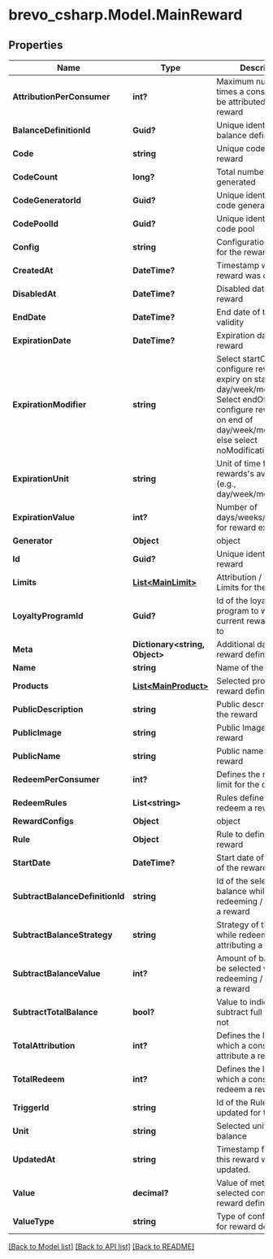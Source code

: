 # brevo_csharp.Model.MainReward
## Properties

Name | Type | Description | Notes
------------ | ------------- | ------------- | -------------
**AttributionPerConsumer** | **int?** | Maximum number of times a consumer can be attributed this reward | [optional] 
**BalanceDefinitionId** | **Guid?** | Unique identifier for the balance definition | [optional] 
**Code** | **string** | Unique code for the reward | [optional] 
**CodeCount** | **long?** | Total number of codes generated | [optional] 
**CodeGeneratorId** | **Guid?** | Unique identifier for the code generator | [optional] 
**CodePoolId** | **Guid?** | Unique identifier for the code pool | [optional] 
**Config** | **string** | Configuration settings for the reward | [optional] 
**CreatedAt** | **DateTime?** | Timestamp when the reward was created | [optional] 
**DisabledAt** | **DateTime?** | Disabled date of the reward | [optional] 
**EndDate** | **DateTime?** | End date of the reward validity | [optional] 
**ExpirationDate** | **DateTime?** | Expiration date of the reward | [optional] 
**ExpirationModifier** | **string** | Select startOfPeriod to configure rewards expiry on start of day/week/month/year. Select endOfPeriod to configure reward expiry on end of day/week/month/year, else select noModification | [optional] [default to ExpirationModifierEnum.NoModification]
**ExpirationUnit** | **string** | Unit of time for the rewards&#39;s availability (e.g., day/week/month/year). | [optional] 
**ExpirationValue** | **int?** | Number of days/weeks/month/year for reward expiry | [optional] 
**Generator** | **Object** | object | [optional] 
**Id** | **Guid?** | Unique identifier for the reward | [optional] 
**Limits** | [**List&lt;MainLimit&gt;**](MainLimit.md) | Attribution / Redeem Limits for the reward | [optional] 
**LoyaltyProgramId** | **Guid?** | Id of the loyalty program to which the current reward belongs to | [optional] 
**Meta** | **Dictionary&lt;string, Object&gt;** | Additional data for reward definition | [optional] 
**Name** | **string** | Name of the reward | [optional] 
**Products** | [**List&lt;MainProduct&gt;**](MainProduct.md) | Selected products for reward definition | [optional] 
**PublicDescription** | **string** | Public description for the reward | [optional] 
**PublicImage** | **string** | Public Image for the reward | [optional] 
**PublicName** | **string** | Public name for the reward | [optional] 
**RedeemPerConsumer** | **int?** | Defines the redeem limit for the consumer | [optional] 
**RedeemRules** | **List&lt;string&gt;** | Rules defined to redeem a reward | [optional] 
**RewardConfigs** | **Object** | object | [optional] 
**Rule** | **Object** | Rule to define the reward | [optional] 
**StartDate** | **DateTime?** | Start date of attribution of the reward | [optional] 
**SubtractBalanceDefinitionId** | **string** | Id of the selected balance while redeeming / attributing a reward | [optional] 
**SubtractBalanceStrategy** | **string** | Strategy of the Balance while redeeming / attributing a reward | [optional] 
**SubtractBalanceValue** | **int?** | Amount of balance to be selected while redeeming / attributing a reward | [optional] 
**SubtractTotalBalance** | **bool?** | Value to indicate to subtract full balance or not | [optional] 
**TotalAttribution** | **int?** | Defines the limit to which a consumer can attribute a reward | [optional] 
**TotalRedeem** | **int?** | Defines the limit to which a consumer can redeem a reward | [optional] 
**TriggerId** | **string** | Id of the Rule to be updated for that reward | [optional] 
**Unit** | **string** | Selected unit of the balance | [optional] 
**UpdatedAt** | **string** | Timestamp for when this reward was last updated. | [optional] 
**Value** | **decimal?** | Value of metric in selected config for reward definition | [optional] 
**ValueType** | **string** | Type of config selected for reward definition | [optional] 

[[Back to Model list]](../README.md#documentation-for-models) [[Back to API list]](../README.md#documentation-for-api-endpoints) [[Back to README]](../README.md)

